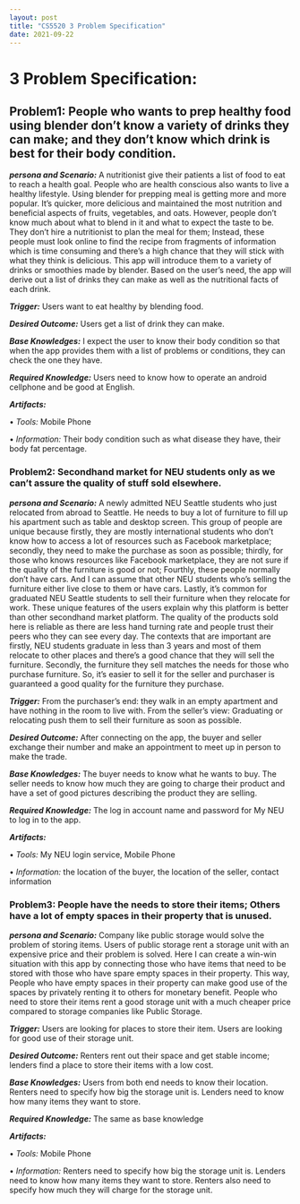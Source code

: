 ```yaml
---
layout: post
title: "CS5520 3 Problem Specification"
date: 2021-09-22
---
```



# **3 Problem Specification**:

Problem1: People who wants to prep healthy food using blender don’t know a variety of drinks they can make; and they don’t know which drink is best for their body condition.
-------------------------
***persona and Scenario:*** A nutritionist give their patients a list of food to eat to reach a health goal. People who are health conscious also wants to live a healthy lifestyle. Using blender for prepping meal is getting more and more popular. It’s quicker, more delicious and maintained the most nutrition and beneficial aspects of fruits, vegetables, and oats. However, people don’t know much about what to blend in it and what to expect the taste to be. They don’t hire a nutritionist to plan the meal for them; Instead, these people must look online to find the recipe from fragments of information which is time consuming and there’s a high chance that they will stick with what they think is delicious. This app will introduce them to a variety of drinks or smoothies made by blender.  Based on the user’s need, the app will derive out a list of drinks they can make as well as the nutritional facts of each drink.

***Trigger:*** Users want to eat healthy by blending food.

***Desired Outcome:*** Users get a list of drink they can make.

***Base Knowledges:*** I expect the user to know their body condition so that when the app provides them with a list of problems or conditions, they can check the one they have.

***Required Knowledge:*** Users need to know how to operate an android cellphone and be good at English.

***Artifacts:***

•	*Tools:* Mobile Phone

•	*Information:* Their body condition such as what disease they have, their body fat percentage.


### Problem2: Secondhand market for NEU students only as we can’t assure the quality of stuff sold elsewhere.

***persona and Scenario:*** A newly admitted NEU Seattle students who just relocated from abroad to Seattle. He needs to buy a lot of furniture to fill up his apartment such as table and desktop screen. This group of people are unique because firstly, they are mostly international students who don’t know how to access a lot of resources such as Facebook marketplace; secondly, they need to make the purchase as soon as possible; thirdly, for those who knows resources like Facebook marketplace, they are not sure if the quality of the furniture is good or not; Fourthly, these people normally don’t have cars. And I can assume that other NEU students who’s selling the furniture either live close to them or have cars. Lastly, it’s common for graduated NEU Seattle students to sell their furniture when they relocate for work. These unique features of the users explain why this platform is better than other secondhand market platform. The quality of the products sold here is reliable as there are less hand turning rate and people trust their peers who they can see every day. The contexts that are important are firstly, NEU students graduate in less than 3 years and most of them relocate to other places and there’s a good chance that they will sell the furniture. Secondly, the furniture they sell matches the needs for those who purchase furniture. So, it’s easier to sell it for the seller and purchaser is guaranteed a good quality for the furniture they purchase.

***Trigger:*** From the purchaser’s end: they walk in an empty apartment and have nothing in the room to live with. From the seller’s view: Graduating or relocating push them to sell their furniture as soon as possible.

***Desired Outcome:*** After connecting on the app, the buyer and seller exchange their number and make an appointment to meet up in person to make the trade.

***Base Knowledges:*** The buyer needs to know what he wants to buy. The seller needs to know how much they are going to charge their product and have a set of good pictures describing the product they are selling. 

***Required Knowledge:*** The log in account name and password for My NEU to log in to the app.

***Artifacts:***

•	*Tools:* My NEU login service, Mobile Phone

•	*Information:* the location of the buyer, the location of the seller, contact information


### Problem3: People have the needs to store their items; Others have a lot of empty spaces in their property that is unused.

***persona and Scenario:*** Company like public storage would solve the problem of storing items. Users of public storage rent a storage unit with an expensive price and their problem is solved. Here I can create a win-win situation with this app by connecting those who have items that need to be stored with those who have spare empty spaces in their property. This way, People who have empty spaces in their property can make good use of the spaces by privately renting it to others for monetary benefit. People who need to store their items rent a good storage unit with a much cheaper price compared to storage companies like Public Storage.

***Trigger:*** Users are looking for places to store their item. Users are looking for good use of their storage unit.

***Desired Outcome:*** Renters rent out their space and get stable income; lenders find a place to store their items with a low cost.

***Base Knowledges:*** Users from both end needs to know their location. Renters need to specify how big the storage unit is. Lenders need to know how many items they want to store.

***Required Knowledge:*** The same as base knowledge

***Artifacts:***

•	*Tools:* Mobile Phone

•	*Information:* Renters need to specify how big the storage unit is. Lenders need to know how many items they want to store. Renters also need to specify how much they will charge for the storage unit.
